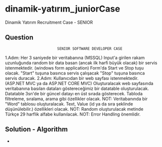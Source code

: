 # dinamik-yatırım_juniorCase

Dinamik Yatırım Recruitment Case - SENIOR

## Question

                            SENIOR SOFTWARE DEVELOPER CASE

1.Adım: Her 3 saniyede bir veritabanına (MSSQL) Input'a girilen rakam uzunluğunda random bir data
basan (ancak ilk harfi büyük olacak) bir servis istenmektedir. (windows form application) Form'da
Start ve Stop tuşu olacak. "Start" tuşuna basınca servis çalışacak "Stop" tuşuna basınca servis duracak.
2.Adım: Kullanıcıdan bir web sayfası istenmektedir. (ASP.NET MVC ya da ASP.NET CORE MVC)
Oluşturalacak web sayfasında veritabanına basılan dataları göstereceğimiz bir datatable oluşturulacak.
Datatable 3sn'de bir güncel datayı en üst sırada gösterecek. Tabloda filtreleme, sıralama, arama gibi
özellikler olacak.
NOT: Veritabanında bir "Word" tablosu oluşturalacak. Text, Value (id ya da sıra şeklinde düşünülebilir.)
özellikleri olacak.
NOT: Random oluşturulacak metinde Türkçe 29 harflik alfabe kullanılacak.
NOT: Error Handling önemlidir.


## Solution - Algorithm

- 
